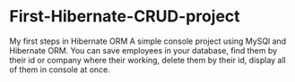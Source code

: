 # First-Hibernate-CRUD-project
My first steps in Hibernate ORM
A simple console project using MySQl and Hibernate ORM.
You can save employees in your database, find them by their id or company where their working,
delete them by their id, display all of them in console at once.
